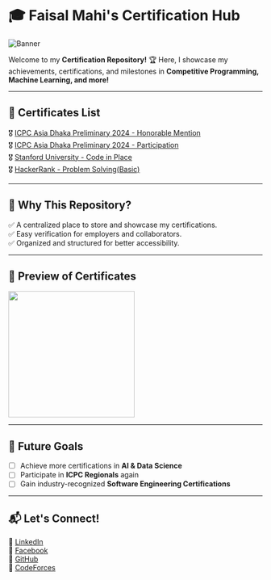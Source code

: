 # 🎓 Faisal Mahi's Certification Hub  

![Banner](https://media.giphy.com/media/ZVik7pBtu9dNS/giphy.gif)  

Welcome to my **Certification Repository!** 🏆 Here, I showcase my achievements, certifications, and milestones in **Competitive Programming, Machine Learning, and more!**  

---

## 🏅 **Certificates List**  

🎖️ [ICPC Asia Dhaka Preliminary 2024 - Honorable Mention](https://github.com/FaisalMahi/FaisalMahi_Certificate/blob/main/2025-The%202024%20ICPC%20Asia%20Dhaka%20Preliminary-HONORABLE.pdf)  
🎖️ [ICPC Asia Dhaka Preliminary 2024 - Participation](https://github.com/FaisalMahi/FaisalMahi_Certificate/blob/main/2025-The%202024%20ICPC%20Asia%20Dhaka%20Preliminary-Khondaker%20Faisal%20Ibn%20Aziz-HONORABLE.pdf)   
🎖️ [Stanford University - Code in Place](https://github.com/FaisalMahi/FaisalMahi_Certificate/blob/main/Stanford_University_CodeInPlace_Certificate.pdf)  
🎖️ [HackerRank - Problem Solving(Basic)](https://github.com/FaisalMahi/FaisalMahi_Certificate/blob/main/HackerRank_Problem_Solving(Basic)_Certificate.pdf)  


---

## 🚀 **Why This Repository?**  
✅ A centralized place to store and showcase my certifications.  
✅ Easy verification for employers and collaborators.  
✅ Organized and structured for better accessibility.  

---

## 📸 **Preview of Certificates**  

<img src="https://media.giphy.com/media/fAnzw6YK33jMwzp5wp/giphy.gif" width="250"/>  

---

## 🎯 **Future Goals**  
- [ ] Achieve more certifications in **AI & Data Science**  
- [ ] Participate in **ICPC Regionals** again  
- [ ] Gain industry-recognized **Software Engineering Certifications**  

---

## 📬 **Let's Connect!**  
🔗 [LinkedIn](https://www.linkedin.com/in/khondakerfaisalibnaziz/)  
🔗 [Facebook](https://www.facebook.com/faisal.mahi.7798)  
🔗 [GitHub](https://github.com/FaisalMahi)  
🔗 [CodeForces](https://codeforces.com/profile/FaisalMahi)  
